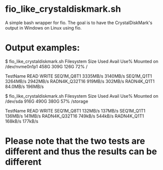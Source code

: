 # fio_like_crystaldiskmark.sh

A simple bash wrapper for fio. 
The goal is to have the CrystalDiskMark's output in Windows on Linux using fio.

# Output examples:

$ fio_like_crystaldiskmark.sh
Filesystem      Size  Used Avail Use% Mounted on
/dev/nvme0n1p1  458G  309G  126G  72% /

 TestName       READ      WRITE
 SEQ1M_Q8T1     3335MB/s  3140MB/s
 SEQ1M_Q1T1     3264MB/s  2942MB/s
 RADN4K_Q32T16  919MB/s   302MB/s
 RADN4K_Q1T1    84.0MB/s  196MB/s

$ fio_like_crystaldiskmark.sh
Filesystem      Size  Used Avail Use% Mounted on
/dev/sda        916G  490G  380G  57% /storage

TestName       READ     WRITE
SEQ1M_Q8T1     132MB/s  137MB/s
SEQ1M_Q1T1     136MB/s  141MB/s
RADN4K_Q32T16  749kB/s  544kB/s
RADN4K_Q1T1    168kB/s  177kB/s

# Please note that the two tests are different and thus the results can be different
